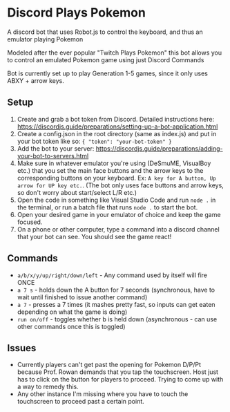 # Discord Plays Pokemon
A discord bot that uses Robot.js to control the keyboard, and thus an emulator playing Pokemon

Modeled after the ever popular "Twitch Plays Pokemon" this bot allows you to control an emulated Pokemon game using just Discord Commands

Bot is currently set up to play Generation 1-5 games, since it only uses ABXY + arrow keys.

## Setup
1. Create and grab a bot token from Discord. Detailed instructions here: https://discordjs.guide/preparations/setting-up-a-bot-application.html
2. Create a config.json in the root directory (same as index.js) and put in your bot token like so: `{ "token": "your-bot-token" }`
3. Add the bot to your server: https://discordjs.guide/preparations/adding-your-bot-to-servers.html
4. Make sure in whatever emulator you're using (DeSmuME, VisualBoy etc.) that you set the main face buttons and the arrow keys to the corresponding buttons on your keyboard. Ex: `A key for A button, Up arrow for UP key etc.`. (The bot only uses face buttons and arrow keys, so don't worry about start/select L/R etc.)
5. Open the code in something like Visual Studio Code and run `node .` in the terminal, or run a batch file that runs `node .` to start the bot.
6. Open your desired game in your emulator of choice and keep the game focused.
7. On a phone or other computer, type a command into a discord channel that your bot can see. You should see the game react!

## Commands
- `a/b/x/y/up/right/down/left` - Any command used by itself will fire ONCE
- `a 7 s` - holds down the A button for 7 seconds (synchronous, have to wait until finished to issue another command) 
- `a 7` - presses a 7 times (it mashes pretty fast, so inputs can get eaten depending on what the game is doing)
- `run on/off` - toggles whether b is held down (asynchronous - can use other commands once this is toggled)

## Issues
- Currently players can't get past the opening for Pokemon D/P/Pt because Prof. Rowan demands that you tap the touchscreen. Host just has to click on the button for players to proceed. Trying to come up with a way to remedy this.
- Any other instance I'm missing where you have to touch the touchscreen to proceed past a certain point.
